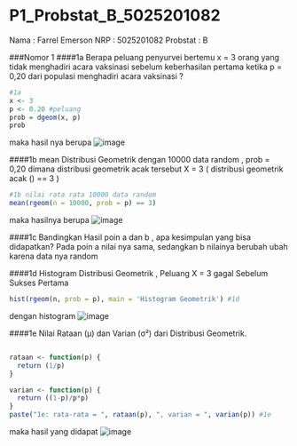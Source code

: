 # P1_Probstat_B_5025201082

Nama : Farrel Emerson
NRP : 5025201082
Probstat : B

###Nomor 1
####1a
Berapa peluang penyurvei bertemu x = 3 orang yang tidak menghadiri acara vaksinasi
sebelum keberhasilan pertama ketika p = 0,20 dari populasi menghadiri acara vaksinasi ?

```r
#1a
x <- 3 
p <- 0.20 #peluang
prob = dgeom(x, p)
prob
```
maka hasil nya berupa
![image](https://user-images.githubusercontent.com/82019030/162618835-c5704fbf-0425-4605-ba3c-2822472060ff.png)

####1b
mean Distribusi Geometrik dengan 10000 data random , prob = 0,20 dimana distribusi
geometrik acak tersebut X = 3 ( distribusi geometrik acak () == 3 )

```r
#1b nilai rata rata 10000 data random
mean(rgeom(n = 10000, prob = p) == 3)
```
maka hasilnya berupa 
![image](https://user-images.githubusercontent.com/82019030/162618918-5d692ebc-c16a-46ad-967b-309f4457de8d.png)

####1c
Bandingkan Hasil poin a dan b , apa kesimpulan yang bisa didapatkan?
Pada poin a nilai nya sama, sedangkan b nilainya berubah ubah karena data nya random

####1d
Histogram Distribusi Geometrik , Peluang X = 3 gagal Sebelum Sukses Pertama
```r
hist(rgeom(n, prob = p), main = 'Histogram Geometrik') #1d
```
dengan histogram
![image](https://user-images.githubusercontent.com/82019030/162619048-51ed2ce1-4973-439f-8555-5b8be51c1806.png)

####1e
Nilai Rataan (μ) dan Varian (σ²) dari Distribusi Geometrik.
```r

rataan <- function(p) {
  return (1/p)
}

varian <- function(p) {
  return ((1-p)/p*p)
}
paste("1e: rata-rata = ", rataan(p), ", varian = ", varian(p)) #1e
```
maka hasil yang didapat 
![image](https://user-images.githubusercontent.com/82019030/162619123-74d35845-886a-4018-8ee5-97e215348515.png)
